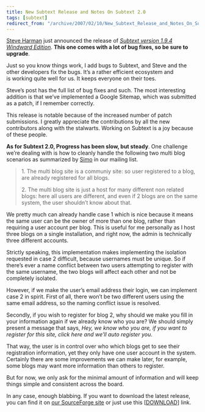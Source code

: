 ```yaml
---
title: New Subtext Release and Notes On Subtext 2.0
tags: [subtext]
redirect_from: "/archive/2007/02/10/New_Subtext_Release_and_Notes_On_Subtext_2.0.aspx/"
---
```


[Steve Harman](http://stevenharman.net/blog/ "Steve Harman") just
announced the release of *[Subtext version 1.9.4 Windward
Edition](http://stevenharman.net/blog/archive/2007/02/11/Subtext_v1.9.4_quotWindwardquot_Edition_Released.aspx "Windward edition release")*.
**This one comes with a lot of bug fixes, so be sure to upgrade**.

Just so you know things work, I add bugs to Subtext, and Steve and the
other developers fix the bugs. It’s a rather efficient ecosystem and
is working quite well for us. It keeps everyone on their toes.

Steve’s post has the full list of bug fixes and such. The most
interesting addition is that we’ve implemented a Google Sitemap, which
was submitted as a patch, if I remember correctly.

This release is notable because of the increased number of patch
submissions. I greatly appreciate the contributions by all the new
contributors along with the stalwarts. Working on Subtext is a joy
because of these people.

**As for Subtext 2.0, Progress has been slow, but steady**. One
challenge we’re dealing with is how to cleanly handle the following two
multi blog scenarios as summarized by
[Simo](http://www.codeclimber.net.nz/ "CodeClimber") in our mailing
list.

> ​1. The multi blog site is a communiy site: so user registered to a
> blog, are already registered for all blogs.
>
> ​2. The multi blog site is just a host for many different non related
> blogs: here all users are different, and even if 2 blogs are on the
> same system, the user shouldn’t know about that.

We pretty much can already handle case 1 which is nice because it means
the same user can be the owner of more than one blog, rather than
requiring a user account per blog. This is useful for me personally as I
host three blogs on a single installation, and right now, the admin is
technically three different accounts.

Strictly speaking, this implementation makes implementing the isolation
requested in case 2 difficult, because usernames must be unique. So if
there’s ever a name conflict between two users attempting to register
with the same username, the two blogs will affect each other and not be
completely isolated.

However, if we make the user’s email address their login, we can
implement case 2 in spirit. First of all, there won’t be two different
users using the same email address, so the naming conflict issue is
resolved.

Secondly, if you wish to register for blog 2, why should we make you
fill in your information again if we already know who you are? We
should simply present a message that says, *Hey, we know who you are, if
you want to register for this site, click here and we’ll auto register
you*.

That way, the user is in control over who which blogs get to see their
registration information, yet they only have one user account in the
system. Certainly there are some improvements we can make later, for
example, some blogs may want more information than others to register.

But for now, we only ask for the minimal amount of information and will
keep things simple and consistent across the board.

In any case, enough blabbing. If you want to download the latest
release, you can find it on [our SourceForge
site](https://sourceforge.net/projects/subtext/ "Subtext on SourceForge")
or just use this
[[DOWNLOAD](https://sourceforge.net/project/showfiles.php?group_id=137896 "Download Subtext 1.9.4")]
link.

